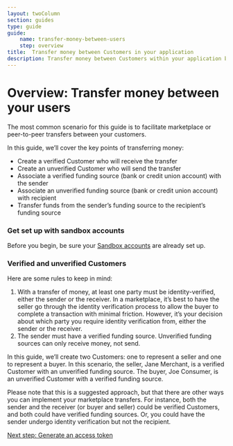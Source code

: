 ```yaml
---
layout: twoColumn
section: guides
type: guide
guide: 
    name: transfer-money-between-users
    step: overview
title:  Transfer money between Customers in your application
description: Transfer money between Customers within your application by utilizing our open API with no per transaction fees.
---
```


# Overview: Transfer money between your users

The most common scenario for this guide is to facilitate marketplace or peer-to-peer transfers between your customers.

In this guide, we’ll cover the key points of transferring money:

 - Create a verified Customer who will receive the transfer
 - Create an unverified Customer who will send the transfer
 - Associate a verified funding source (bank or credit union account) with the  sender
 - Associate an unverified funding source (bank or credit union account) with  recipient
 - Transfer funds from the sender’s funding source to the recipient’s funding  source


### Get set up with sandbox accounts

Before you begin, be sure your [Sandbox accounts](/guides/sandbox-setup) are already set up. 

### Verified and unverified Customers
Here are some rules to keep in mind:

1. With a transfer of money, at least one party must be identity-verified, either the sender or the receiver. In a marketplace, it’s best to have the seller go through the identity verification process to allow the buyer to complete a transaction with minimal friction. However, it’s your decision about which party you require identity verification from, either the sender or the receiver.
2. The sender must have a verified funding source. Unverified funding sources can only receive money, not send.

In this guide, we’ll create two Customers: one to represent a seller and one to represent a buyer. In this scenario, the seller, Jane Merchant, is a verified Customer with an unverified funding source. The buyer, Joe Consumer, is an unverified Customer with a verified funding source.

Please note that this is a suggested approach, but that there are other ways you can implement your marketplace transfers. For instance, both the sender and the receiver (or buyer and seller) could be verified Customers, and both could have verified funding sources. Or, you could have the sender undergo identity verification but not the recipient.  

<nav class="pager-nav">
<a href="" style="display:none;"></a>
<a href="01-access-token.html">Next step: Generate an access token</a>
</nav>
